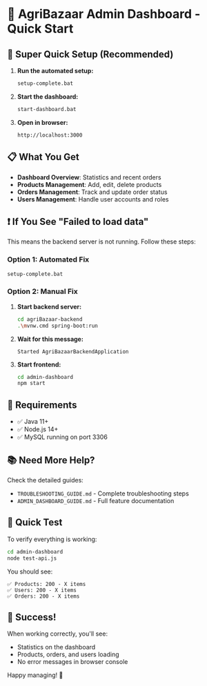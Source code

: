 # 🌾 AgriBazaar Admin Dashboard - Quick Start

## 🚀 Super Quick Setup (Recommended)

1. **Run the automated setup:**
   ```bash
   setup-complete.bat
   ```

2. **Start the dashboard:**
   ```bash
   start-dashboard.bat
   ```

3. **Open in browser:**
   ```
   http://localhost:3000
   ```

## 📋 What You Get

- **Dashboard Overview**: Statistics and recent orders
- **Products Management**: Add, edit, delete products
- **Orders Management**: Track and update order status
- **Users Management**: Handle user accounts and roles

## ❗ If You See "Failed to load data"

This means the backend server is not running. Follow these steps:

### Option 1: Automated Fix
```bash
setup-complete.bat
```

### Option 2: Manual Fix
1. **Start backend server:**
   ```bash
   cd agriBazaar-backend
   .\mvnw.cmd spring-boot:run
   ```

2. **Wait for this message:**
   ```
   Started AgriBazaarBackendApplication
   ```

3. **Start frontend:**
   ```bash
   cd admin-dashboard
   npm start
   ```

## 🔧 Requirements

- ✅ Java 11+
- ✅ Node.js 14+
- ✅ MySQL running on port 3306

## 📚 Need More Help?

Check the detailed guides:
- `TROUBLESHOOTING_GUIDE.md` - Complete troubleshooting steps
- `ADMIN_DASHBOARD_GUIDE.md` - Full feature documentation

## 🎯 Quick Test

To verify everything is working:
```bash
cd admin-dashboard
node test-api.js
```

You should see:
```
✅ Products: 200 - X items
✅ Users: 200 - X items
✅ Orders: 200 - X items
```

## 🎉 Success!

When working correctly, you'll see:
- Statistics on the dashboard
- Products, orders, and users loading
- No error messages in browser console

Happy managing! 🚀
